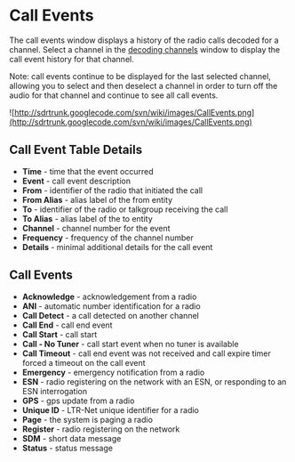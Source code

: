 # Call Events #

The call events window displays a history of the radio calls decoded for a channel.  Select a channel in the [decoding channels](DecodingChannels.md) window to display the call event history for that channel.

Note: call events continue to be displayed for the last selected channel, allowing you to select and then deselect a channel in order to turn off the audio for that channel and continue to see all call events.

![http://sdrtrunk.googlecode.com/svn/wiki/images/CallEvents.png](http://sdrtrunk.googlecode.com/svn/wiki/images/CallEvents.png)

## Call Event Table Details ##

  * **Time** - time that the event occurred
  * **Event** - call event description
  * **From** - identifier of the radio that initiated the call
  * **From Alias** - alias label of the from entity
  * **To** - identifier of the radio or talkgroup receiving the call
  * **To Alias** - alias label of the to entity
  * **Channel** - channel number for the event
  * **Frequency** - frequency of the channel number
  * **Details** - minimal additional details for the call event

## Call Events ##
  * **Acknowledge** - acknowledgement from a radio
  * **ANI** - automatic number identification for a radio
  * **Call Detect** - a call detected on another channel
  * **Call End** - call end event
  * **Call Start** - call start
  * **Call - No Tuner** - call start event when no tuner is available
  * **Call Timeout** - call end event was not received and call expire timer forced a timeout on the call event
  * **Emergency** - emergency notification from a radio
  * **ESN** - radio registering on the network with an ESN, or responding to an ESN interrogation
  * **GPS** - gps update from a radio
  * **Unique ID** - LTR-Net unique identifier for a radio
  * **Page** - the system is paging a radio
  * **Register** - radio registering on the network
  * **SDM** - short data message
  * **Status** - status message